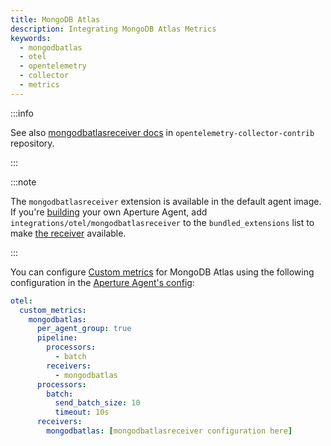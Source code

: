 ```yaml
---
title: MongoDB Atlas
description: Integrating MongoDB Atlas Metrics
keywords:
  - mongodbatlas
  - otel
  - opentelemetry
  - collector
  - metrics
---
```


:::info

See also [mongodbatlasreceiver docs][receiver] in
`opentelemetry-collector-contrib` repository.

:::

:::note

The `mongodbatlasreceiver` extension is available in the default agent image. If
you're [building][build] your own Aperture Agent, add
`integrations/otel/mongodbatlasreceiver` to the `bundled_extensions` list to
make [the receiver][receiver] available.

:::

You can configure [Custom metrics][custom-metrics] for MongoDB Atlas using the
following configuration in the [Aperture Agent's config][agent-config]:

```yaml
otel:
  custom_metrics:
    mongodbatlas:
      per_agent_group: true
      pipeline:
        processors:
          - batch
        receivers:
          - mongodbatlas
      processors:
        batch:
          send_batch_size: 10
          timeout: 10s
      receivers:
        mongodbatlas: [mongodbatlasreceiver configuration here]
```

[build]: /reference/aperturectl/build/agent/agent.md
[receiver]:
  https://github.com/open-telemetry/opentelemetry-collector-contrib/tree/main/receiver/mongodbatlasreceiver
[custom-metrics]: /reference/configuration/agent.md#custom-metrics-config
[agent-config]: /reference/configuration/agent.md#agent-o-t-e-l-config
